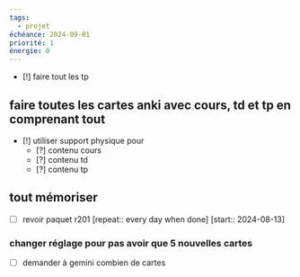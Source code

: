 ```yaml
---
tags:
  - projet
échéance: 2024-09-01
priorité: 1
énergie: 0
---
```


- [!] faire tout les tp
## faire toutes les cartes anki avec cours, td et tp en comprenant tout
- [!] utiliser support physique pour
	- [?] contenu cours
	- [?] contenu td
	- [?] contenu tp
## tout mémoriser 
- [ ] revoir paquet r201  [repeat:: every day when done]  [start:: 2024-08-13]
### changer réglage pour pas avoir que 5 nouvelles cartes
- [ ]  demander à gemini combien de cartes